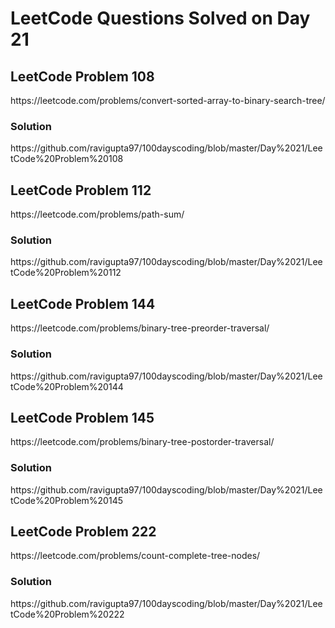 # LeetCode Questions Solved on Day 21

<h2>LeetCode Problem 108</h2>  https://leetcode.com/problems/convert-sorted-array-to-binary-search-tree/
<h3>Solution</h3>  https://github.com/ravigupta97/100dayscoding/blob/master/Day%2021/LeetCode%20Problem%20108

<h2>LeetCode Problem 112</h2>  https://leetcode.com/problems/path-sum/
<h3>Solution</h3>  https://github.com/ravigupta97/100dayscoding/blob/master/Day%2021/LeetCode%20Problem%20112

<h2>LeetCode Problem 144</h2>  https://leetcode.com/problems/binary-tree-preorder-traversal/
<h3>Solution</h3>  https://github.com/ravigupta97/100dayscoding/blob/master/Day%2021/LeetCode%20Problem%20144

<h2>LeetCode Problem 145</h2>  https://leetcode.com/problems/binary-tree-postorder-traversal/ 
<h3>Solution</h3>  https://github.com/ravigupta97/100dayscoding/blob/master/Day%2021/LeetCode%20Problem%20145 

<h2>LeetCode Problem 222</h2>  https://leetcode.com/problems/count-complete-tree-nodes/
<h3>Solution</h3>  https://github.com/ravigupta97/100dayscoding/blob/master/Day%2021/LeetCode%20Problem%20222
